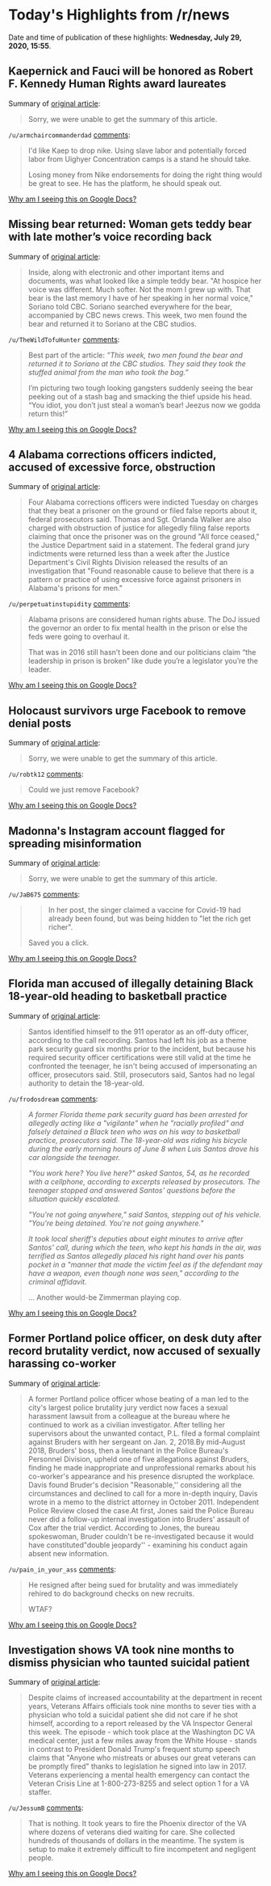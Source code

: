# Today's Highlights from /r/news

Date and time of publication of these highlights: **Wednesday, July 29, 2020, 15:55**.

## Kaepernick and Fauci will be honored as Robert F. Kennedy Human Rights award laureates

Summary of [original article](https://www.cnn.com/2020/07/29/us/kennedy-award-fauci-kaepernick-trnd/index.html):

> Sorry, we were unable to get the summary of this article.

`/u/armchaircommanderdad` [comments](https://www.reddit.com/r/news/comments/i03z4p/kaepernick_and_fauci_will_be_honored_as_robert_f/):

> I'd like Kaep to drop nike. Using slave labor and potentially forced labor from Uighyer Concentration camps is a stand he should take.
> 
> Losing money from Nike endorsements for doing the right thing would be great to see. He has the platform, he should speak out.

[Why am I seeing this on Google Docs?](https://docs.google.com/document/d/1Dc6We63vOXIZsc0op-Bt4abqkYjXzOigalQqFxmvvbM/edit?usp=sharing)

## Missing bear returned: Woman gets teddy bear with late mother’s voice recording back

Summary of [original article](https://www.whio.com/news/trending/missing-bear-returned-woman-gets-teddy-bear-with-late-mothers-voice-recording-back/FKTKOFDJQJBSRE2D4PO6C564GQ/):

> Inside, along with electronic and other important items and documents, was what looked like a simple teddy bear. "At hospice her voice was different. Much softer. Not the mom I grew up with. That bear is the last memory I have of her speaking in her normal voice," Soriano told CBC. Soriano searched everywhere for the bear, accompanied by CBC news crews. This week, two men found the bear and returned it to Soriano at the CBC studios.

`/u/TheWildTofuHunter` [comments](https://www.reddit.com/r/news/comments/i00rcq/missing_bear_returned_woman_gets_teddy_bear_with/):

> Best part of the article: *”This week, two men found the bear and returned it to Soriano at the CBC studios. They said they took the stuffed animal from the man who took the bag.”*
> 
> I’m picturing two tough looking gangsters suddenly seeing the bear peeking out of a stash bag and smacking the thief upside his head. “You idiot, you don’t just steal a woman’s bear! Jeezus now we godda return this!”

[Why am I seeing this on Google Docs?](https://docs.google.com/document/d/1Dc6We63vOXIZsc0op-Bt4abqkYjXzOigalQqFxmvvbM/edit?usp=sharing)

## 4 Alabama corrections officers indicted, accused of excessive force, obstruction

Summary of [original article](https://www.nbcnews.com/news/us-news/4-alabama-corrections-officers-indicted-accused-excessive-force-obstruction-n1235155):

> Four Alabama corrections officers were indicted Tuesday on charges that they beat a prisoner on the ground or filed false reports about it, federal prosecutors said. Thomas and Sgt. Orlanda Walker are also charged with obstruction of justice for allegedly filing false reports claiming that once the prisoner was on the ground "All force ceased," the Justice Department said in a statement. The federal grand jury indictments were returned less than a week after the Justice Department's Civil Rights Division released the results of an investigation that "Found reasonable cause to believe that there is a pattern or practice of using excessive force against prisoners in Alabama's prisons for men."

`/u/perpetuatinstupidity` [comments](https://www.reddit.com/r/news/comments/i00bqx/4_alabama_corrections_officers_indicted_accused/):

> Alabama prisons are considered human rights abuse. The DoJ issued the governor an order to fix mental health in the prison or else the feds were going to overhaul it.
> 
> That was in 2016 still hasn’t been done and our politicians claim “the leadership in prison is broken” like dude you’re a legislator you’re the leader.

[Why am I seeing this on Google Docs?](https://docs.google.com/document/d/1Dc6We63vOXIZsc0op-Bt4abqkYjXzOigalQqFxmvvbM/edit?usp=sharing)

## Holocaust survivors urge Facebook to remove denial posts

Summary of [original article](https://apnews.com/9f64ee163c3f601a056de8c7b70bc391):

> Sorry, we were unable to get the summary of this article.

`/u/robtk12` [comments](https://www.reddit.com/r/news/comments/hzz968/holocaust_survivors_urge_facebook_to_remove/):

> Could we just remove Facebook?

[Why am I seeing this on Google Docs?](https://docs.google.com/document/d/1Dc6We63vOXIZsc0op-Bt4abqkYjXzOigalQqFxmvvbM/edit?usp=sharing)

## Madonna's Instagram account flagged for spreading misinformation

Summary of [original article](https://www.bbc.co.uk/news/entertainment-arts-53579039):

> Sorry, we were unable to get the summary of this article.

`/u/JaB675` [comments](https://www.reddit.com/r/news/comments/hzym5y/madonnas_instagram_account_flagged_for_spreading/):

> >In her post, the singer claimed a vaccine for Covid-19 had already been found, but was being hidden to "let the rich get richer".
> 
> Saved you a click.

[Why am I seeing this on Google Docs?](https://docs.google.com/document/d/1Dc6We63vOXIZsc0op-Bt4abqkYjXzOigalQqFxmvvbM/edit?usp=sharing)

## Florida man accused of illegally detaining Black 18-year-old heading to basketball practice

Summary of [original article](https://abcnews.go.com/US/florida-man-accused-illegally-detaining-black-18-year/story?id=72051445):

> Santos identified himself to the 911 operator as an off-duty officer, according to the call recording. Santos had left his job as a theme park security guard six months prior to the incident, but because his required security officer certifications were still valid at the time he confronted the teenager, he isn't being accused of impersonating an officer, prosecutors said. Still, prosecutors said, Santos had no legal authority to detain the 18-year-old.

`/u/frodosdream` [comments](https://www.reddit.com/r/news/comments/i06ofm/florida_man_accused_of_illegally_detaining_black/):

> *A former Florida theme park security guard has been arrested for allegedly acting like a "vigilante" when he "racially profiled" and falsely detained a Black teen who was on his way to basketball practice, prosecutors said. The 18-year-old was riding his bicycle during the early morning hours of June 8 when Luis Santos drove his car alongside the teenager.*
> 
> *"You work here? You live here?" asked Santos, 54, as he recorded with a cellphone, according to excerpts released by prosecutors. The teenager stopped and answered Santos' questions before the situation quickly escalated.*
> 
> 
> *"You're not going anywhere," said Santos, stepping out of his vehicle. "You're being detained. You're not going anywhere."*
> 
> *It took local sheriff's deputies about eight minutes to arrive after Santos' call, during which the teen, who kept his hands in the air, was terrified as Santos allegedly placed his right hand over his pants pocket in a "manner that made the victim feel as if the defendant may have a weapon, even though none was seen," according to the criminal affidavit.*
> 
> ... Another would-be Zimmerman playing cop.

[Why am I seeing this on Google Docs?](https://docs.google.com/document/d/1Dc6We63vOXIZsc0op-Bt4abqkYjXzOigalQqFxmvvbM/edit?usp=sharing)

## Former Portland police officer, on desk duty after record brutality verdict, now accused of sexually harassing co-worker

Summary of [original article](https://www.oregonlive.com/crime/2020/07/former-portland-police-officer-on-desk-duty-after-record-brutality-verdict-now-accused-of-sexually-harassing-co-worker.html):

> A former Portland police officer whose beating of a man led to the city's largest police brutality jury verdict now faces a sexual harassment lawsuit from a colleague at the bureau where he continued to work as a civilian investigator. After telling her supervisors about the unwanted contact, P.L. filed a formal complaint against Bruders with her sergeant on Jan. 2, 2018.By mid-August 2018, Bruders' boss, then a lieutenant in the Police Bureau's Personnel Division, upheld one of five allegations against Bruders, finding he made inappropriate and unprofessional remarks about his co-worker's appearance and his presence disrupted the workplace. Davis found Bruder's decision "Reasonable,'' considering all the circumstances and declined to call for a more in-depth inquiry, Davis wrote in a memo to the district attorney in October 2011. Independent Police Review closed the case.At first, Jones said the Police Bureau never did a follow-up internal investigation into Bruders' assault of Cox after the trial verdict. According to Jones, the bureau spokeswoman, Bruder couldn't be re-investigated because it would have constituted"double jeopardy'' - examining his conduct again absent new information.

`/u/pain_in_your_ass` [comments](https://www.reddit.com/r/news/comments/i02br3/former_portland_police_officer_on_desk_duty_after/):

> He resigned after being sued for brutality and was immediately rehired to do background checks on new recruits. 
> 
> WTAF?

[Why am I seeing this on Google Docs?](https://docs.google.com/document/d/1Dc6We63vOXIZsc0op-Bt4abqkYjXzOigalQqFxmvvbM/edit?usp=sharing)

## Investigation shows VA took nine months to dismiss physician who taunted suicidal patient

Summary of [original article](https://www.militarytimes.com/news/pentagon-congress/2020/07/29/investigation-shows-va-took-nine-months-to-dismiss-physician-who-taunted-suicidal-patient/):

> Despite claims of increased accountability at the department in recent years, Veterans Affairs officials took nine months to sever ties with a physician who told a suicidal patient she did not care if he shot himself, according to a report released by the VA Inspector General this week. The episode - which took place at the Washington DC VA medical center, just a few miles away from the White House - stands in contrast to President Donald Trump's frequent stump speech claims that "Anyone who mistreats or abuses our great veterans can be promptly fired" thanks to legislation he signed into law in 2017. Veterans experiencing a mental health emergency can contact the Veteran Crisis Line at 1-800-273-8255 and select option 1 for a VA staffer.

`/u/JessumB` [comments](https://www.reddit.com/r/news/comments/i02dhc/investigation_shows_va_took_nine_months_to/):

> That is nothing.   It took years to fire the Phoenix director of the VA where dozens of veterans died waiting for care.   She collected hundreds of thousands of dollars in the meantime.   The system is setup to make it extremely difficult to fire incompetent and negligent people.

[Why am I seeing this on Google Docs?](https://docs.google.com/document/d/1Dc6We63vOXIZsc0op-Bt4abqkYjXzOigalQqFxmvvbM/edit?usp=sharing)

